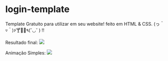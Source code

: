 # login-template
Template Gratuito para utilizar em seu website! feito em HTML &amp; CSS. (っ＾▿＾)۶🍸🌟🍺٩(˘◡˘ ) !!

Resultado final:
![](https://firebasestorage.googleapis.com/v0/b/imagens-forum.appspot.com/o/posts%2Fheader-login.png?alt=media&token=bfcf9e44-710f-44d9-b70c-3122459822a2)

Animação Simples:
![](https://firebasestorage.googleapis.com/v0/b/imagens-forum.appspot.com/o/posts%2Flogin.gif?alt=media&token=a5f9c06a-8945-471b-85d2-b95d5e3140f0)
